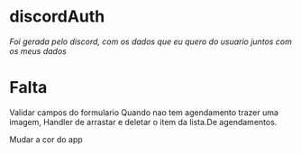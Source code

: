 # discordAuth

_Foi gerada pelo discord, com os dados que eu quero do usuario juntos com os meus dados_

# Falta

Validar campos do formulario
Quando nao tem agendamento trazer uma imagem,
Handler de arrastar e deletar o item da lista.De agendamentos.

Mudar a cor do app
